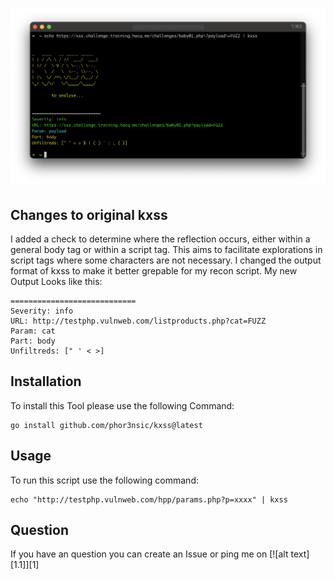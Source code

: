 # <p align="center" width="100px" heigth="100px">![](static/banner.png)</p>

## Changes to original kxss
I added a check to determine where the reflection occurs, either within a general body tag or within a script tag. This aims to facilitate explorations in script tags where some characters are not necessary.
I changed the output format of kxss to make it better grepable for my recon script. My new Output Looks like this:
```
============================
Severity: info
URL: http://testphp.vulnweb.com/listproducts.php?cat=FUZZ
Param: cat
Part: body
Unfiltreds: [" ' < >]
```

## Installation
To install this Tool please use the following Command:
```
go install github.com/phor3nsic/kxss@latest
```

## Usage
To run this script use the following command:
```
echo "http://testphp.vulnweb.com/hpp/params.php?p=xxxx" | kxss
```

## Question
If you have an question you can create an Issue or ping me on [![alt text][1.1]][1]
